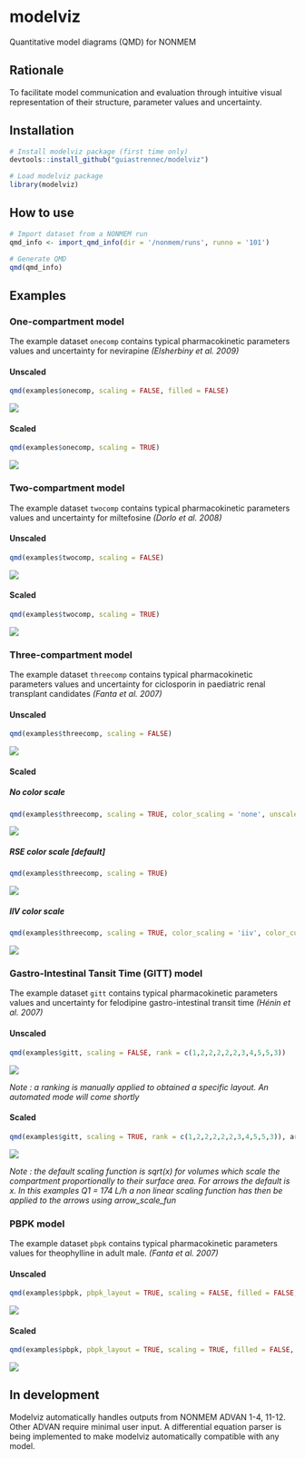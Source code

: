 # modelviz
Quantitative model diagrams (QMD) for NONMEM

## Rationale
To facilitate model communication and evaluation through intuitive visual representation of their structure, parameter values and uncertainty.

## Installation
```r
# Install modelviz package (first time only)
devtools::install_github("guiastrennec/modelviz")

# Load modelviz package
library(modelviz)
```

## How to use
```r
# Import dataset from a NONMEM run
qmd_info <- import_qmd_info(dir = '/nonmem/runs', runno = '101')

# Generate QMD
qmd(qmd_info)
```

## Examples
### One-compartment model

The example dataset ```onecomp``` contains typical pharmacokinetic parameters values and uncertainty for nevirapine _(Elsherbiny et al. 2009)_

#### Unscaled
```r
qmd(examples$onecomp, scaling = FALSE, filled = FALSE)
```
<img src="inst/img/1_comp_unscaled_unfilled.png">

#### Scaled
```r
qmd(examples$onecomp, scaling = TRUE)
```
<img src="inst/img/1_comp.png">

### Two-compartment model

The example dataset ```twocomp``` contains typical pharmacokinetic parameters values and uncertainty for miltefosine _(Dorlo et al. 2008)_

#### Unscaled
```r
qmd(examples$twocomp, scaling = FALSE)
```
<img src="inst/img/2_comp_unscaled_unfilled.png">


#### Scaled
```r
qmd(examples$twocomp, scaling = TRUE)
```
<img src="inst/img/2_comp.png">

### Three-compartment model

The example dataset ```threecomp``` contains typical pharmacokinetic parameters values and uncertainty for ciclosporin in paediatric renal transplant candidates _(Fanta et al. 2007)_

#### Unscaled
```r
qmd(examples$threecomp, scaling = FALSE)
```
<img src="inst/img/3_comp_unscaled_unfilled.png">


#### Scaled
##### No color scale
```r
qmd(examples$threecomp, scaling = TRUE, color_scaling = 'none', unscaled_color = 'grey80')
```
<img src="inst/img/3_comp_none.png">

##### RSE color scale [default]
```r
qmd(examples$threecomp, scaling = TRUE)
```
<img src="inst/img/3_comp.png">

##### IIV color scale
```r
qmd(examples$threecomp, scaling = TRUE, color_scaling = 'iiv', color_cutoff = c(15, 30))
```
<img src="inst/img/3_comp_iiv.png">


### Gastro-Intestinal Tansit Time (GITT) model

The example dataset ```gitt``` contains typical pharmacokinetic parameters values and uncertainty for felodipine gastro-intestinal transit time _(Hénin et al. 2007)_

#### Unscaled
```r
qmd(examples$gitt, scaling = FALSE, rank = c(1,2,2,2,2,2,3,4,5,5,3))
```
<img src="inst/img/gitt_unscaled_unfilled_ranked.png">

*Note : a ranking is manually applied to obtained a specific layout. An automated mode will come shortly*

#### Scaled
```r
qmd(examples$gitt, scaling = TRUE, rank = c(1,2,2,2,2,2,3,4,5,5,3)), arrow_scale_fun = function(x){sqrt(x)})
```
<img src="inst/img/gitt.png">

*Note : the default scaling function is sqrt(x) for volumes which scale the compartment proportionally to their surface area. For arrows the default is x. In this examples Q1 = 174 L/h a non linear scaling function has then be applied to the arrows using arrow_scale_fun*


### PBPK model

The example dataset ```pbpk``` contains typical pharmacokinetic parameters values for theophylline in adult male. _(Fanta et al. 2007)_

#### Unscaled
```r
qmd(examples$pbpk, pbpk_layout = TRUE, scaling = FALSE, filled = FALSE, unscaled_color = 'black')
```
<img src="inst/img/pbpk_unscaled_unfilled.png">


#### Scaled
```r
qmd(examples$pbpk, pbpk_layout = TRUE, scaling = TRUE, filled = FALSE, scaled_shape = 'circle', arrow_scale_fun = function(x) { 1.5*x + 1 }, unscaled_color = 'black')
```
<img src="inst/img/pbpk.png">

## In development
Modelviz automatically handles outputs from NONMEM ADVAN 1-4, 11-12. Other ADVAN require minimal user input. A differential equation parser is being implemented to make modelviz automatically compatible with any model.

